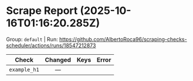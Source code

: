 # Scrape Report (2025-10-16T01:16:20.285Z)

Group: `default`  |  Run: https://github.com/AlbertoRoca96/scraping-checks-scheduler/actions/runs/18547212873

| Check | Changed | Keys | Error |
|---|:---:|:--|:--|
| `example_h1` | — |  |  |
